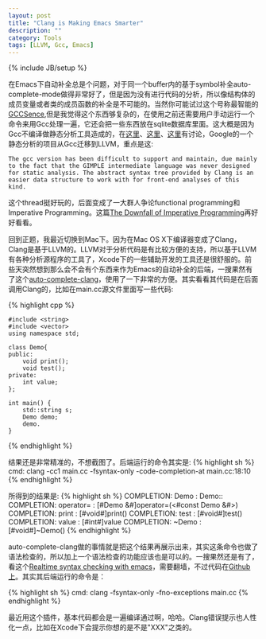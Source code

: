 ```yaml
---
layout: post
title: "Clang is Making Emacs Smarter"
description: ""
category: Tools
tags: [LLVM, Gcc, Emacs]
---
```

{% include JB/setup %}

在Emacs下自动补全总是个问题，对于同一个buffer内的基于symbol补全auto-complete-mode做得非常好了，但是因为没有进行代码的分析，所以像结构体的成员变量或者类的成员函数的补全是不可能的。当然你可能试过这个号称最智能的[GCCSence](http://cx4a.org/software/gccsense/),但是我觉得这个东西够复杂的，在使用之前还需要用户手动运行一个命令来用Gcc处理一遍，它还会把一些东西放在sqlite数据库里面。这大概是因为Gcc不编译做静态分析工具造成的，在[这里](http://lwn.net/Articles/493599/)、[这里](http://lwn.net/Articles/493627/)、[这里](http://lwn.net/Articles/493630/)有讨论，Google的一个静态分析的项目从Gcc迁移到LLVM，重点是这:

    The gcc version has been difficult to support and maintain, due mainly to the fact that the GIMPLE intermediate language was never designed for static analysis. The abstract syntax tree provided by Clang is an easier data structure to work with for front-end analyses of this kind.

这个thread挺好玩的，后面变成了一大群人争论functional programming和Imperative Programming。这篇[The Downfall of Imperative Programming](http://fpcomplete.com/the-downfall-of-imperative-programming/)再好好看看。

回到正题，我最近切换到Mac下。因为在Mac OS X下编译器变成了Clang， Clang是基于LLVM的。LLVM对于分析代码是有比较方便的支持，所以基于LLVM有各种分析源程序的工具了，Xcode下的一些辅助开发的工具还是很舒服的。前些天突然想到那么会不会有个东西来作为Emacs的自动补全的后端，一搜果然有了这个[auto-complete-clang](https://github.com/mikeandmore/auto-complete-clang)，使用了一下非常的方便。其实看看其代码是在后面调用Clang的，比如在main.cc源文件里面写一些代码:

{% highlight cpp %}

    #include <string>
    #include <vector>
    using namespace std;
    
    class Demo{
    public:
        void print();
        void test();
    private:
        int value;
    };
    
    int main() {
        std::string s;
        Demo demo;
        demo.
    }
{% endhighlight %}


结果还是非常精准的，不想截图了。后端运行的命令其实是:
{% highlight sh %}
    cmd: clang -cc1 main.cc -fsyntax-only -code-completion-at main.cc:18:10
{% endhighlight %}

所得到的结果是:
{% highlight sh %}
    COMPLETION: Demo : Demo::
    COMPLETION: operator= : [#Demo &#]operator=(<#const Demo &#>)
    COMPLETION: print : [#void#]print()
    COMPLETION: test : [#void#]test()
    COMPLETION: value : [#int#]value
    COMPLETION: ~Demo : [#void#]~Demo()
{% endhighlight %}

auto-complete-clang做的事情就是把这个结果再展示出来，其实这条命令也做了语法检查的，所以加上一个语法检查的功能应该也是可以的。一搜果然还是有了，看这个[Realtime syntax checking with emacs](http://duncan.mac-vicar.com/2011/08/30/realtime-syntax-checking-with-emacs/)，需要翻墙，不过代码在[Github上](https://github.com/dmacvicar/duncan-emacs-setup/tree/master/site-lisp)。其实其后端运行的命令是：

{% highlight sh %}
   cmd: clang  -fsyntax-only -fno-exceptions main.cc
{% endhighlight %}

最近用这个插件，基本代码都会是一遍编译通过啊，哈哈。Clang错误提示也人性化一点，比如在Xcode下会提示你想的是不是"XXX"之类的。

